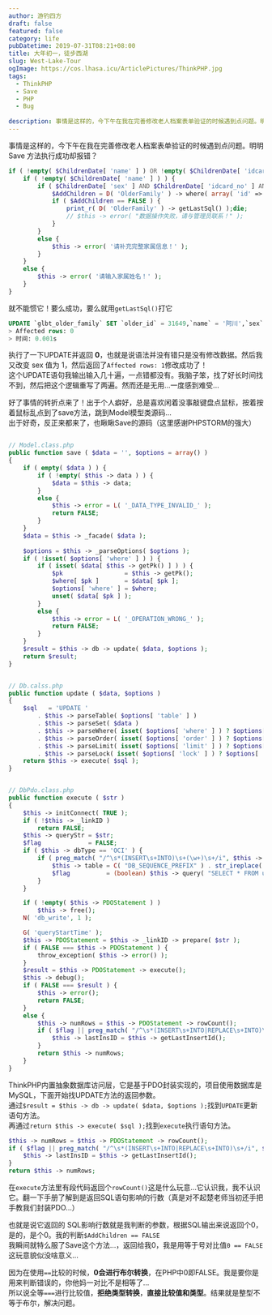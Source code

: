 ```yaml
---
author: 游钓四方
draft: false
featured: false
category: life
pubDatetime: 2019-07-31T08:21+08:00
title: 大年初一，徒步西湖
slug: West-Lake-Tour
ogImage: https://cos.lhasa.icu/ArticlePictures/ThinkPHP.jpg
tags:
  - ThinkPHP
  - Save
  - PHP
  - Bug
  
description: 事情是这样的，今下午在我在完善修改老人档案表单验证的时候遇到点问题。明明 Save 方法执行成功却报错？
---
```


事情是这样的，今下午在我在完善修改老人档案表单验证的时候遇到点问题。明明 Save 方法执行成功却报错？
```php
if ( !empty( $ChildrenDate[ 'name' ] ) OR !empty( $ChildrenDate[ 'idcard_no' ] OR !empty( $ChildrenDate[ 'tel' ] ) OR !empty( $ChildrenDate[ 'relation' ] ) ) ) {
    if ( !empty( $ChildrenDate[ 'name' ] ) ) {
        if ( $ChildrenDate[ 'sex' ] AND $ChildrenDate[ 'idcard_no' ] AND $ChildrenDate[ 'tel' ] AND $ChildrenDate[ 'relation' ] == TRUE ) {
            $AddChildren = D( 'OlderFamily' ) -> where( array( 'id' => I( 'id' ) ) ) -> save( $ChildrenDate );
            if ( $AddChildren == FALSE ) {
                print_r( D( 'OlderFamily' ) -> getLastSql() );die;
                // $this -> error( "数据操作失败，请与管理员联系！" );
            }
        }
        else {
            $this -> error( '请补充完整家属信息！' );
        }
    }
    else {
        $this -> error( '请输入家属姓名！' );
    }
}
```

就不能惯它！要么成功，要么就用`getLastSql()`打它

```sql
UPDATE `glbt_older_family` SET `older_id` = 31649,`name` = '阿川',`sex` = 2,`idcard_no` = '412727200001160414',`tel` = '18623947428',`relation` = '家人' WHERE( `id` = 4000 );
> Affected rows: 0
> 时间: 0.001s
```

执行了一下UPDATE并返回 **0**，也就是说语法并没有错只是没有修改数据。然后我又改变 sex 值为 1，然后返回了`Affected rows: 1`修改成功了！<br>
这个UPDATE语句我输出输入几十遍，一点错都没有。我脑子笨，找了好长时间找不到，然后把这个逻辑重写了两遍。然而还是无用...一度感到难受...<br>

好了事情的转折点来了！出于个人癖好，总是喜欢闲着没事敲键盘点鼠标，按着按着鼠标乱点到了save方法，跳到Model模型类源码...<br>
出于好奇，反正来都来了，也瞅瞅Save的源码（这里感谢PHPSTORM的强大）

```php

// Model.class.php
public function save ( $data = '', $options = array() )
{
    if ( empty( $data ) ) {
        if ( !empty( $this -> data ) ) {
            $data = $this -> data;
        }
        else {
            $this -> error = L( '_DATA_TYPE_INVALID_' );
            return FALSE;
        }
    }
    $data = $this -> _facade( $data );
    
    $options = $this -> _parseOptions( $options );
    if ( !isset( $options[ 'where' ] ) ) {
        if ( isset( $data[ $this -> getPk() ] ) ) {
            $pk                 = $this -> getPk();
            $where[ $pk ]       = $data[ $pk ];
            $options[ 'where' ] = $where;
            unset( $data[ $pk ] );
        }
        else {
            $this -> error = L( '_OPERATION_WRONG_' );
            return FALSE;
        }
    }
    $result = $this -> db -> update( $data, $options );
    return $result;
}


// Db.calss.php
public function update ( $data, $options )
{
    $sql   = 'UPDATE '
        . $this -> parseTable( $options[ 'table' ] )
        . $this -> parseSet( $data )
        . $this -> parseWhere( isset( $options[ 'where' ] ) ? $options[ 'where' ] : '' )
        . $this -> parseOrder( isset( $options[ 'order' ] ) ? $options[ 'order' ] : '' )
        . $this -> parseLimit( isset( $options[ 'limit' ] ) ? $options[ 'limit' ] : '' )
        . $this -> parseLock( isset( $options[ 'lock' ] ) ? $options[ 'lock' ] : false );
    return $this -> execute( $sql );
}


// DbPdo.class.php
public function execute ( $str )
{
    $this -> initConnect( TRUE );
    if ( !$this -> _linkID )
        return FALSE;
    $this -> queryStr = $str;
    $flag             = FALSE;
    if ( $this -> dbType == 'OCI' ) {
        if ( preg_match( "/^\s*(INSERT\s+INTO)\s+(\w+)\s+/i", $this -> queryStr, $match ) ) {
            $this -> table = C( "DB_SEQUENCE_PREFIX" ) . str_ireplace( C( "DB_PREFIX" ), "", $match[ 2 ] );
            $flag          = (boolean) $this -> query( "SELECT * FROM user_sequences WHERE sequence_name='" . strtoupper( $this -> table ) . "'" );
        }
    }

    if ( !empty( $this -> PDOStatement ) )
        $this -> free();
    N( 'db_write', 1 );

    G( 'queryStartTime' );
    $this -> PDOStatement = $this -> _linkID -> prepare( $str );
    if ( FALSE === $this -> PDOStatement ) {
        throw_exception( $this -> error() );
    }
    $result = $this -> PDOStatement -> execute();
    $this -> debug();
    if ( FALSE === $result ) {
        $this -> error();
        return FALSE;
    }
    else {
        $this -> numRows = $this -> PDOStatement -> rowCount();
        if ( $flag || preg_match( "/^\s*(INSERT\s+INTO|REPLACE\s+INTO)\s+/i", $str ) ) {
            $this -> lastInsID = $this -> getLastInsertId();
        }
        return $this -> numRows;
    }
}

```
ThinkPHP内置抽象数据库访问层，它是基于PDO封装实现的，项目使用数据库是MySQL，下面开始找UPDATE方法的返回参数。<br>
通过`$result = $this -> db -> update( $data, $options );`找到`UPDATE`更新语句方法。<br>
再通过`return $this -> execute( $sql );`找到`execute`执行语句方法。<br>

```php
$this -> numRows = $this -> PDOStatement -> rowCount();
if ( $flag || preg_match( "/^\s*(INSERT\s+INTO|REPLACE\s+INTO)\s+/i", $str ) ) {
    $this -> lastInsID = $this -> getLastInsertId();
}
return $this -> numRows;
```

在`execute`方法里有段代码返回个`rowCount()`这是什么玩意...它认识我，我不认识它。翻一下手册了解到是返回SQL语句影响的行数（真是对不起楚老师当初还手把手教我们封装PDO...）<br>

也就是说它返回的 SQL影响行数就是我判断的参数，根据SQL输出来说返回个0，是的，是个0。我的判断`$AddChildren == FALSE`<br>
我瞬间就特么服了Save这个方法...，返回给我0，我是用等于号对比值`0 == FALSE`这玩意貌似没啥意义...<br>

因为在使用`==`比较的时候，**0会进行布尔转换**，在PHP中0即FALSE。我是要你是用来判断错误的，你他妈一对比不是相等了...<br>
所以说全等`===`进行比较值，**拒绝类型转换**，**直接比较值和类型**。结果就是整型不等于布尔，解决问题。